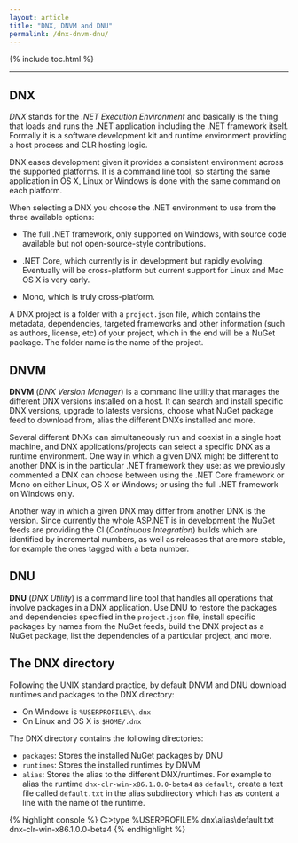 ```yaml
---
layout: article
title: "DNX, DNVM and DNU"
permalink: /dnx-dnvm-dnu/
---
```


{% include toc.html %}

- - -

## DNX

*DNX* stands for the *.NET Execution Environment* and basically is the thing
that loads and runs the .NET application including the .NET framework itself.
Formally it is a software development kit and runtime environment providing a
host process and CLR hosting logic.

DNX eases development given it provides a consistent environment across the
supported platforms. It is a command line tool, so starting the same
application in OS X, Linux or Windows is done with the same command on each
platform.

When selecting a DNX you choose the .NET environment to use from the three
available options:

- The full .NET framework, only supported on Windows, with source code
  available but not open-source-style contributions.

- .NET Core, which currently is in development but rapidly evolving. Eventually
  will be cross-platform but current support for Linux and Mac OS X is very
  early.

- Mono, which is truly cross-platform.

A DNX project is a folder with a `project.json` file, which contains the
metadata, dependencies, targeted frameworks and other information (such as
authors, license, etc) of your project, which in the end will be a NuGet
package. The folder name is the name of the project.

## DNVM

**DNVM** (*DNX Version Manager*) is a command line utility that manages the
different DNX versions installed on a host. It can search and install specific
DNX versions, upgrade to latests versions, choose what NuGet package feed to
download from, alias the different DNXs installed and more.

Several different DNXs can simultaneously run and coexist in a single host
machine, and DNX applications/projects can select a specific DNX as a runtime
environment. One way in which a given DNX might be different to another DNX is
in the particular .NET framework they use: as we previously commented a DNX can
choose between using the .NET Core framework or Mono on either Linux, OS X or
Windows; or using the full .NET framework on Windows only.

Another way in which a given DNX may differ from another DNX is the version.
Since currently the whole ASP.NET is in development the NuGet feeds are
providing the CI (*Continuous Integration*) builds which are identified by
incremental numbers, as well as releases that are more stable, for example the
ones tagged with a beta number.

## DNU

**DNU** (*DNX Utility*) is a command line tool that handles all operations that
involve packages in a DNX application. Use DNU to restore the packages and
dependencies specified in the `project.json` file, install specific packages by
names from the NuGet feeds, build the DNX project as a NuGet package, list the
dependencies of a particular project, and more.

## The DNX directory

Following the UNIX standard practice, by default DNVM and DNU download runtimes
and packages to the DNX directory:

* On Windows is `%USERPROFILE%\.dnx`
* On Linux and OS X is `$HOME/.dnx`

The DNX directory contains the following directories:

* `packages`: Stores the installed NuGet packages by DNU
* `runtimes`: Stores the installed runtimes by  DNVM
* `alias`: Stores the alias to the different DNX/runtimes. For example to alias
  the runtime `dnx-clr-win-x86.1.0.0-beta4` as `default`, create a text file
  called `default.txt` in the alias subdirectory which has as content a line
  with the name of the runtime.

{% highlight console %}
C:\>type %USERPROFILE%\.dnx\alias\default.txt
dnx-clr-win-x86.1.0.0-beta4
{% endhighlight %}
